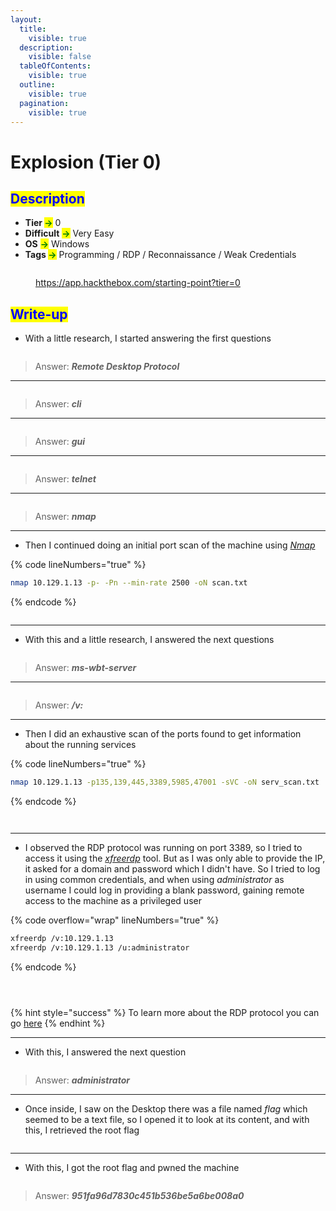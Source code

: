 ```yaml
---
layout:
  title:
    visible: true
  description:
    visible: false
  tableOfContents:
    visible: true
  outline:
    visible: true
  pagination:
    visible: true
---
```


# Explosion (Tier 0)

## <mark style="color:blue;">Description</mark>

* **Tier&#x20;**<mark style="color:green;">**->**</mark> 0
* **Difficult** <mark style="color:green;">**->**</mark> Very Easy
* **OS** <mark style="color:green;">**->**</mark> Windows
* **Tags&#x20;**<mark style="color:green;">**->**</mark> Programming / RDP / Reconnaissance / Weak Credentials

<figure><img src="../../.gitbook/assets/image (34) (1).png" alt=""><figcaption><p><a href="https://app.hackthebox.com/starting-point?tier=0">https://app.hackthebox.com/starting-point?tier=0</a></p></figcaption></figure>

## <mark style="color:blue;">Write-up</mark>

* With a little research, I started answering the first questions

<figure><img src="../../.gitbook/assets/image (20) (1).png" alt=""><figcaption></figcaption></figure>

> Answer: _**Remote Desktop Protocol**_

***

<figure><img src="../../.gitbook/assets/image (21) (1).png" alt=""><figcaption></figcaption></figure>

> Answer: _**cli**_

***



<figure><img src="../../.gitbook/assets/image (22) (1).png" alt=""><figcaption></figcaption></figure>

> Answer: _**gui**_

***

<figure><img src="../../.gitbook/assets/image (23) (1).png" alt=""><figcaption></figcaption></figure>

> Answer: _**telnet**_

***

<figure><img src="../../.gitbook/assets/image (31) (1) (1) (1).png" alt=""><figcaption></figcaption></figure>

> Answer: _**nmap**_

***

* Then I continued doing an initial port scan of the machine using [_Nmap_](../../networks/tools-and-utilities.md#nmap)

{% code lineNumbers="true" %}
```bash
nmap 10.129.1.13 -p- -Pn --min-rate 2500 -oN scan.txt
```
{% endcode %}

<figure><img src="../../.gitbook/assets/image (25) (1).png" alt=""><figcaption></figcaption></figure>

***

* With this and a little research, I answered the next questions

<figure><img src="../../.gitbook/assets/image (24) (1).png" alt=""><figcaption></figcaption></figure>

> Answer: _**ms-wbt-server**_

***

<figure><img src="../../.gitbook/assets/image (26) (1).png" alt=""><figcaption></figcaption></figure>

> Answer: _**/v:**_

***

* Then I did an exhaustive scan of the ports found to get information about the running services

{% code lineNumbers="true" %}
```bash
nmap 10.129.1.13 -p135,139,445,3389,5985,47001 -sVC -oN serv_scan.txt
```
{% endcode %}

<figure><img src="../../.gitbook/assets/image (28) (1).png" alt=""><figcaption></figcaption></figure>

<figure><img src="../../.gitbook/assets/image (29) (1).png" alt=""><figcaption></figcaption></figure>

***

* I observed the RDP protocol was running on port 3389, so I tried to access it using the [_xfreerdp_](../../networks/tools-and-utilities.md#xfreerdp) tool. But as I was only able to provide the IP, it asked for a domain and password which I didn't have. So I tried to log in using common credentials, and when using _administrator_ as username I could log in providing a blank password, gaining remote access to the machine as a privileged user

{% code overflow="wrap" lineNumbers="true" %}
```bash
xfreerdp /v:10.129.1.13
xfreerdp /v:10.129.1.13 /u:administrator
```
{% endcode %}

<figure><img src="../../.gitbook/assets/image (30) (1).png" alt=""><figcaption></figcaption></figure>

<figure><img src="../../.gitbook/assets/image (31) (1).png" alt=""><figcaption></figcaption></figure>

<figure><img src="../../.gitbook/assets/image (32) (1).png" alt=""><figcaption></figcaption></figure>

{% hint style="success" %}
To learn more about the RDP protocol you can go [here](../../networks/protocols/rdp.md)
{% endhint %}

***

* With this, I answered the next question

<figure><img src="../../.gitbook/assets/image (27) (1).png" alt=""><figcaption></figcaption></figure>

> Answer: _**administrator**_

***

* Once inside, I saw on the Desktop there was a file named _flag_ which seemed to be a text file, so I opened it to look at its content, and with this, I retrieved the root flag

<figure><img src="../../.gitbook/assets/image (33) (1).png" alt=""><figcaption></figcaption></figure>

***

* With this, I got the root flag and pwned the machine

<figure><img src="../../.gitbook/assets/image (39) (1) (1) (1).png" alt=""><figcaption></figcaption></figure>

> Answer: _**951fa96d7830c451b536be5a6be008a0**_
